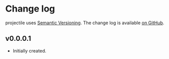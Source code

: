 # Change log

projectile uses [Semantic Versioning][1].
The change log is available [on GitHub][2].

[1]: http://semver.org/spec/v2.0.0.html
[2]: https://github.com/roman/projectile/releases

## v0.0.0.1

* Initially created.
